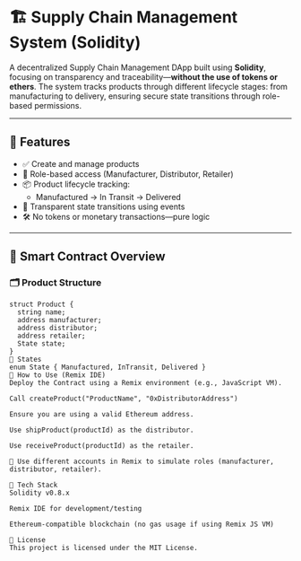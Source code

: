 # 🏗️ Supply Chain Management System (Solidity)

A decentralized Supply Chain Management DApp built using **Solidity**, focusing on transparency and traceability—**without the use of tokens or ethers**. The system tracks products through different lifecycle stages: from manufacturing to delivery, ensuring secure state transitions through role-based permissions.

---

## 🚀 Features

- ✅ Create and manage products
- 🔐 Role-based access (Manufacturer, Distributor, Retailer)
- 📦 Product lifecycle tracking:
  - Manufactured → In Transit → Delivered
- 🧾 Transparent state transitions using events
- 🛠️ No tokens or monetary transactions—pure logic

---

## 🧠 Smart Contract Overview

### 🗂️ Product Structure
```solidity
struct Product {
  string name;
  address manufacturer;
  address distributor;
  address retailer;
  State state;
}
🔁 States
enum State { Manufactured, InTransit, Delivered }
🧪 How to Use (Remix IDE)
Deploy the Contract using a Remix environment (e.g., JavaScript VM).

Call createProduct("ProductName", "0xDistributorAddress")

Ensure you are using a valid Ethereum address.

Use shipProduct(productId) as the distributor.

Use receiveProduct(productId) as the retailer.

📝 Use different accounts in Remix to simulate roles (manufacturer, distributor, retailer).

🧰 Tech Stack
Solidity v0.8.x

Remix IDE for development/testing

Ethereum-compatible blockchain (no gas usage if using Remix JS VM)

📜 License
This project is licensed under the MIT License.

